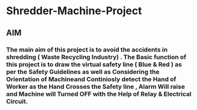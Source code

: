 # Shredder-Machine-Project

## AIM

### The main aim of this project is to avoid the accidents in shredding ( Waste Recycling Industry) . The Basic function of this project is to draw the virtual safety line ( Blue & Red ) as per the Safety Guidelines as well as Considering the Orientation of Machineand Continiosly detect the Hand of Worker as the Hand Crosses the Safety line , Alarm Will raise and Machine will Turned OFF with the Help of Relay & Electrical Circuit.
